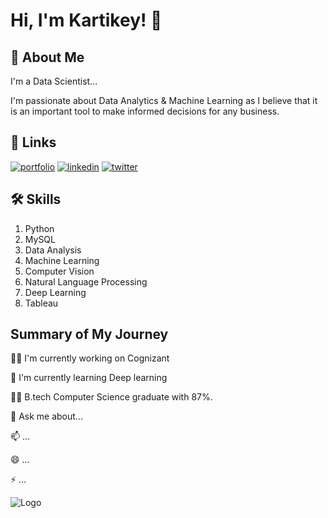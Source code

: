
# Hi, I'm Kartikey! 👋


## 🚀 About Me
I'm a Data Scientist...

I'm passionate about Data Analytics & Machine Learning as I believe that it is an important tool to make informed decisions for any business.
## 🔗 Links
[![portfolio](https://img.shields.io/badge/my_portfolio-000?style=for-the-badge&logo=ko-fi&logoColor=white)](https://katherinempeterson.com/)
[![linkedin](https://img.shields.io/badge/linkedin-0A66C2?style=for-the-badge&logo=linkedin&logoColor=white)](https://www.linkedin.com/in/kartikey-tiwari-32bb90187/)
[![twitter](https://img.shields.io/badge/twitter-1DA1F2?style=for-the-badge&logo=twitter&logoColor=white)](https://twitter.com/Kartikey_44)


## 🛠 Skills
1. Python
2. MySQL
3. Data Analysis
4. Machine Learning
5. Computer Vision
6. Natural Language Processing
7. Deep Learning
8. Tableau

## Summary of My Journey
👩‍💻 I'm currently working on Cognizant

🧠 I'm currently learning Deep learning

👯‍♀️ B.tech Computer Science graduate with 87%.


💬 Ask me about...

📫 ...

😄 ...

⚡️ ...


![Logo](https://github-readme-stats.vercel.app/api?username=iamkartikey44&&show_icons=true&title_color=ffffff&icon_color=bb2acf&text_color=daf7dc&bg_color=151515)

